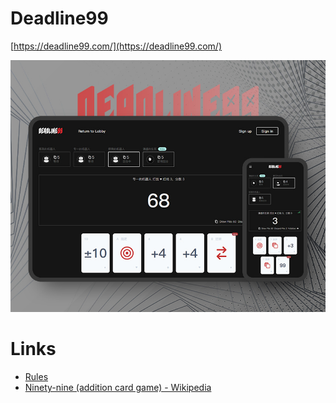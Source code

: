 # Deadline99

[https://deadline99.com/](https://deadline99.com/)

![](preview.jpg)

# Links

- [Rules](https://deadline99.com/rules)
- [Ninety-nine (addition card game) - Wikipedia](https://en.wikipedia.org/wiki/Ninety-nine_(addition_card_game))
